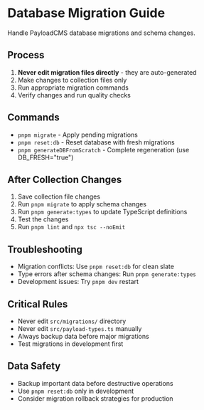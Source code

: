 # Database Migration Guide

Handle PayloadCMS database migrations and schema changes.

## Process
1. **Never edit migration files directly** - they are auto-generated
2. Make changes to collection files only
3. Run appropriate migration commands
4. Verify changes and run quality checks

## Commands
- `pnpm migrate` - Apply pending migrations
- `pnpm reset:db` - Reset database with fresh migrations
- `pnpm generateDBFromScratch` - Complete regeneration (use DB_FRESH="true")

## After Collection Changes
1. Save collection file changes
2. Run `pnpm migrate` to apply schema changes
3. Run `pnpm generate:types` to update TypeScript definitions
4. Test the changes
5. Run `pnpm lint` and `npx tsc --noEmit`

## Troubleshooting
- Migration conflicts: Use `pnpm reset:db` for clean slate
- Type errors after schema changes: Run `pnpm generate:types`
- Development issues: Try `pnpm dev` restart

## Critical Rules
- Never edit `src/migrations/` directory
- Never edit `src/payload-types.ts` manually
- Always backup data before major migrations
- Test migrations in development first

## Data Safety
- Backup important data before destructive operations
- Use `pnpm reset:db` only in development
- Consider migration rollback strategies for production
